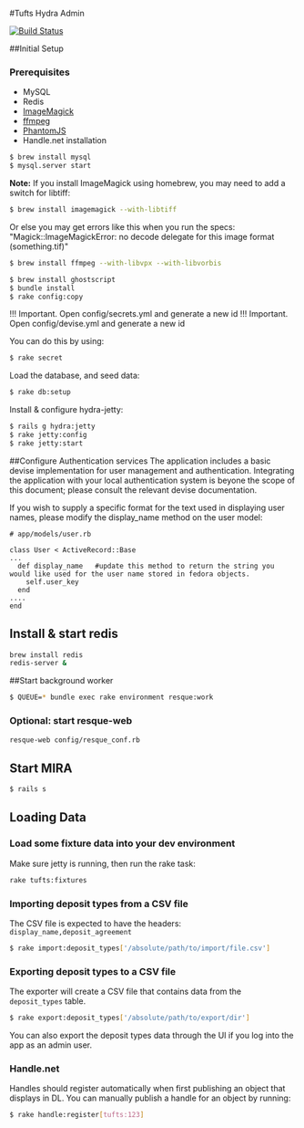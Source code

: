 #Tufts Hydra Admin

[![Build Status](https://travis-ci.org/curationexperts/mira.svg?branch=master)](https://travis-ci.org/curationexperts/mira)

##Initial Setup

### Prerequisites
* MySQL
* Redis
* [ImageMagick](http://www.imagemagick.org/)
* [ffmpeg](http://www.ffmpeg.org/)
* [PhantomJS](https://github.com/teampoltergeist/poltergeist#installing-phantomjs)
* Handle.net installation

```bash
$ brew install mysql
$ mysql.server start
```

**Note:**
If you install ImageMagick using homebrew, you may need to add a switch for libtiff:

```bash
$ brew install imagemagick --with-libtiff
```

Or else you may get errors like this when you run the specs:
"Magick::ImageMagickError: no decode delegate for this image format (something.tif)"

```bash
$ brew install ffmpeg --with-libvpx --with-libvorbis
```

```bash
$ brew install ghostscript
$ bundle install
$ rake config:copy
```

!!! Important. Open config/secrets.yml and generate a new id
!!! Important. Open config/devise.yml and generate a new id

You can do this by using:

```bash
$ rake secret
```

Load the database, and seed data:

```bash
$ rake db:setup
```

Install & configure hydra-jetty:

```bash
$ rails g hydra:jetty
$ rake jetty:config
$ rake jetty:start
```

##Configure Authentication services
The application includes a basic devise implementation for user management and authentication.  Integrating the
application with your local authentication system is beyone the scope of this document; please consult the
relevant devise documentation.

If you wish to supply a specific format for the text used in displaying user names, please modify the display_name
method on the user model:
```
# app/models/user.rb

class User < ActiveRecord::Base
...
  def display_name   #update this method to return the string you would like used for the user name stored in fedora objects.
    self.user_key
  end
....
end

```

## Install & start redis
```bash
brew install redis
redis-server &
```

##Start background worker
```bash
$ QUEUE=* bundle exec rake environment resque:work
```

### Optional: start resque-web
```bash
resque-web config/resque_conf.rb
```

## Start MIRA
```bash
$ rails s
```

## Loading Data

### Load some fixture data into your dev environment

Make sure jetty is running, then run the rake task:

```bash
rake tufts:fixtures
```

### Importing deposit types from a CSV file

The CSV file is expected to have the headers:  
` display_name,deposit_agreement `

```bash
$ rake import:deposit_types['/absolute/path/to/import/file.csv']
```

### Exporting deposit types to a CSV file

The exporter will create a CSV file that contains data from the `deposit_types` table.

```bash
$ rake export:deposit_types['/absolute/path/to/export/dir']
```

You can also export the deposit types data through the UI if you log into the app as an admin user.

### Handle.net

Handles should register automatically when first publishing an object that displays in DL. You can manually publish a handle for an object by running:

```bash
$ rake handle:register[tufts:123]
```

